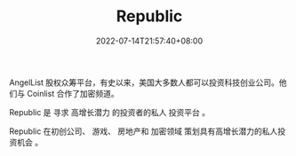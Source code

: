 ﻿---
weight: 
title: "Republic"
description: "AngelList 股权众筹平台，有史以来，美国大多数人都可以投资科技创业公司"
date: 2022-07-14T21:57:40+08:00
lastmod: 2022-07-14T16:45:40+08:00
draft: false
authors: ["浮尘"]
featuredImage: "republic.jpg"
link: "https://republic.com/"
tags: ["投资机构","Republic"]
categories: ["navigation"]
navigation: ["投资机构"]
lightgallery: true
toc: true
pinned: false
recommend: false
recommend1: false
---
AngelList 股权众筹平台，有史以来，美国大多数人都可以投资科技创业公司。他们与 Coinlist 合作了加密频道。

Republic 是 寻求 高增长潜力 的投资者的私人 投资平台 。

Republic 在初创公司、 游戏、 房地产和 加密领域 策划具有高增长潜力的私人投资机会 。

